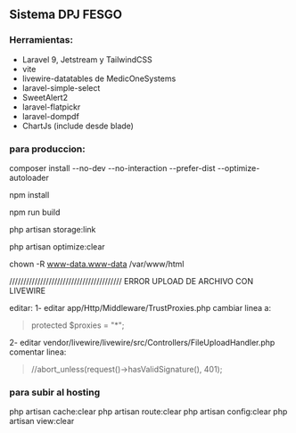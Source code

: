 ## Sistema DPJ FESGO

### Herramientas:

- Laravel 9, Jetstream y TailwindCSS
- vite
- livewire-datatables de MedicOneSystems
- laravel-simple-select
- SweetAlert2
- laravel-flatpickr
- laravel-dompdf
- ChartJs (include desde blade)


### para produccion:

composer install --no-dev --no-interaction --prefer-dist --optimize-autoloader

npm install

npm run build

php artisan storage:link

php artisan optimize:clear


chown -R www-data.www-data /var/www/html

////////////////////////////////////////
ERROR UPLOAD DE ARCHIVO CON LIVEWIRE

editar:
1- editar app/Http/Middleware/TrustProxies.php
cambiar linea a: 
> protected $proxies = "*";

2- editar vendor/livewire/livewire/src/Controllers/FileUploadHandler.php
comentar linea:
> //abort_unless(request()->hasValidSignature(), 401);


### para subir al hosting
 php artisan cache:clear
 php artisan route:clear
 php artisan config:clear
 php artisan view:clear
